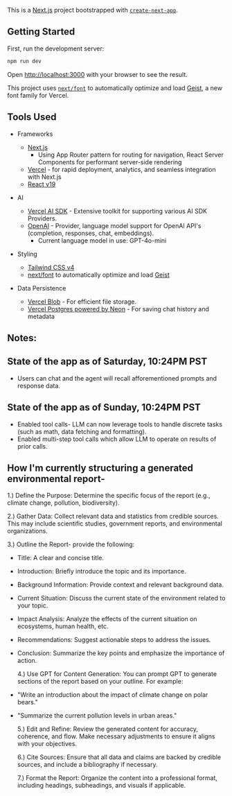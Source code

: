 This is a [Next.js](https://nextjs.org) project bootstrapped with [`create-next-app`](https://github.com/vercel/next.js/tree/canary/packages/create-next-app).

## Getting Started

First, run the development server:

```bash
npm run dev
```

Open [http://localhost:3000](http://localhost:3000) with your browser to see the result.

This project uses [`next/font`](https://nextjs.org/docs/app/building-your-application/optimizing/fonts) to automatically optimize and load [Geist](https://vercel.com/font), a new font family for Vercel.

## Tools Used

- Frameworks

  - [Next.js](https://nextjs.org/docs)
    - Using App Router pattern for routing for navigation, React Server Components for performant server-side rendering
  - [Vercel](https://vercel.com/) - for rapid deployment, analytics, and seamless integration with Next.js
  - [React v19](https://react.dev/blog/2024/12/05/react-19)

- AI

  - [Vercel AI SDK](https://sdk.vercel.ai/docs) - Extensive toolkit for supporting various AI SDK Providers.
  - [OpenAI](https://platform.openai.com/docs/overview) - Provider, language model support for OpenAI API's (completion, responses, chat, embeddings).
    - Current language model in use: GPT-4o-mini

- Styling

  - [Tailwind CSS v4](https://tailwindcss.com)
  - [next/font](https://nextjs.org/docs/app/building-your-application/optimizing/fonts) to automatically optimize and load [Geist](https://vercel.com/font)

- Data Persistence
  - [Vercel Blob](https://vercel.com/storage/blob) - For efficient file storage.
  - [Vercel Postgres powered by Neon](https://vercel.com/storage/postgres) - For saving chat history and metadata
  <!-- - [NextAuth.js](https://github.com/nextauthjs/next-auth) -->

## Notes:

## State of the app as of Saturday, 10:24PM PST

- Users can chat and the agent will recall afforementioned prompts and response data.

## State of the app as of Sunday, 10:24PM PST

- Enabled tool calls- LLM can now leverage tools to handle discrete tasks (such as math, data fetching and formatting).
- Enabled multi-step tool calls which allow LLM to operate on results of prior calls.

## How I'm currently structuring a generated environmental report-

1.) Define the Purpose: Determine the specific focus of the report (e.g., climate change, pollution, biodiversity).

2.) Gather Data: Collect relevant data and statistics from credible sources. This may include scientific studies, government reports, and environmental organizations.

3.) Outline the Report- provide the following:

- Title: A clear and concise title.
- Introduction: Briefly introduce the topic and its importance.
- Background Information: Provide context and relevant background data.
- Current Situation: Discuss the current state of the environment related to your topic.
- Impact Analysis: Analyze the effects of the current situation on ecosystems, human health, etc.
- Recommendations: Suggest actionable steps to address the issues.
- Conclusion: Summarize the key points and emphasize the importance of action.

  4.) Use GPT for Content Generation:
  You can prompt GPT to generate sections of the report based on your outline. For example:

- "Write an introduction about the impact of climate change on polar bears."
- "Summarize the current pollution levels in urban areas."

  5.) Edit and Refine: Review the generated content for accuracy, coherence, and flow. Make necessary adjustments to ensure it aligns with your objectives.

  6.) Cite Sources: Ensure that all data and claims are backed by credible sources, and include a bibliography if necessary.

  7.) Format the Report: Organize the content into a professional format, including headings, subheadings, and visuals if applicable.
